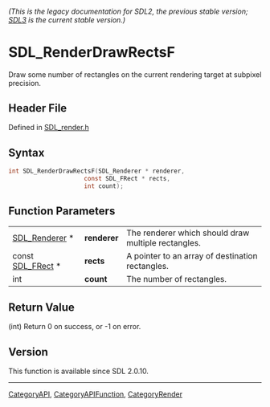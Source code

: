 ###### (This is the legacy documentation for SDL2, the previous stable version; [SDL3](https://wiki.libsdl.org/SDL3/) is the current stable version.)
# SDL_RenderDrawRectsF

Draw some number of rectangles on the current rendering target at subpixel precision.

## Header File

Defined in [SDL_render.h](https://github.com/libsdl-org/SDL/blob/SDL2/include/SDL_render.h)

## Syntax

```c
int SDL_RenderDrawRectsF(SDL_Renderer * renderer,
                     const SDL_FRect * rects,
                     int count);
```

## Function Parameters

|                                |              |                                                     |
| ------------------------------ | ------------ | --------------------------------------------------- |
| [SDL_Renderer](SDL_Renderer) * | **renderer** | The renderer which should draw multiple rectangles. |
| const [SDL_FRect](SDL_FRect) * | **rects**    | A pointer to an array of destination rectangles.    |
| int                            | **count**    | The number of rectangles.                           |

## Return Value

(int) Return 0 on success, or -1 on error.

## Version

This function is available since SDL 2.0.10.

----
[CategoryAPI](CategoryAPI), [CategoryAPIFunction](CategoryAPIFunction), [CategoryRender](CategoryRender)

